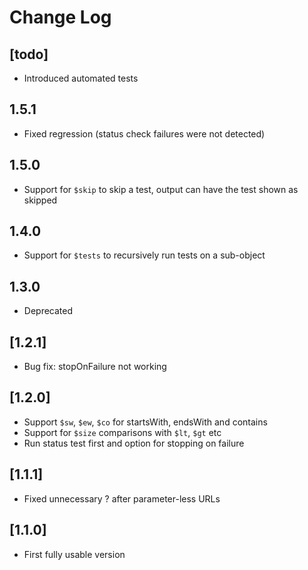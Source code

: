 # Change Log

## [todo]
- Introduced automated tests

## 1.5.1
- Fixed regression (status check failures were not detected)

## 1.5.0
- Support for `$skip` to skip a test, output can have the test shown as skipped

## 1.4.0
- Support for `$tests` to recursively run tests on a sub-object

## 1.3.0
- Deprecated

## [1.2.1]
- Bug fix: stopOnFailure not working

## [1.2.0]
- Support `$sw`, `$ew`, `$co` for startsWith, endsWith and contains
- Support for `$size` comparisons with `$lt`, `$gt` etc
- Run status test first and option for stopping on failure

## [1.1.1]
- Fixed unnecessary ? after parameter-less URLs

## [1.1.0]
- First fully usable version

